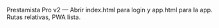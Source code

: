 Prestamista Pro v2 — Abrir index.html para login y app.html para la app. Rutas relativas, PWA lista.
